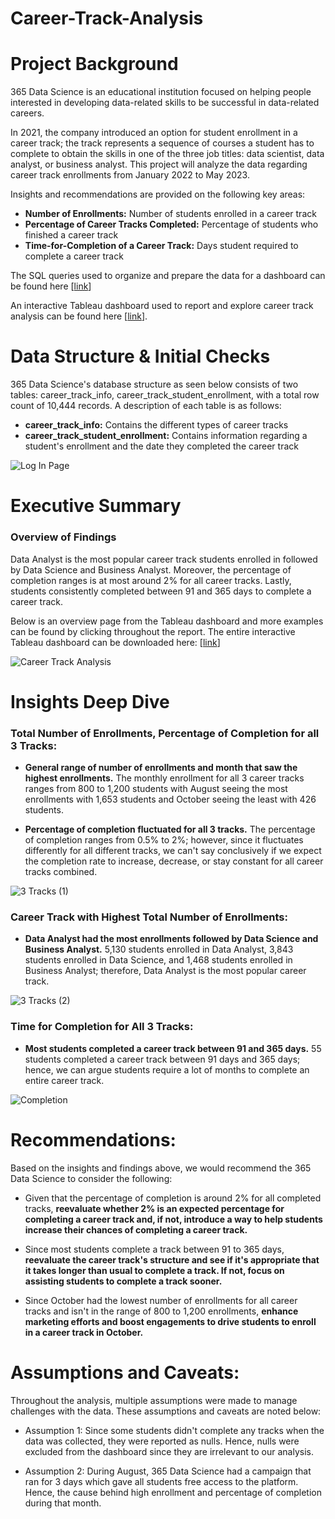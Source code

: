 # Career-Track-Analysis

# Project Background
365 Data Science is an educational institution focused on helping people interested in developing data-related skills to be successful in data-related careers. 

In 2021, the company introduced an option for student enrollment in a career track; the track represents a sequence of courses a student has to complete to obtain the skills in one of the three job titles: data scientist, data analyst, or business analyst. This project will analyze the data regarding career track enrollments from January 2022 to May 2023.

Insights and recommendations are provided on the following key areas:

- **Number of Enrollments:** Number of students enrolled in a career track
- **Percentage of Career Tracks Completed:**  Percentage of students who finished a career track
- **Time-for-Completion of a Career Track:**  Days student required to complete a career track

The SQL queries used to organize and prepare the data for a dashboard can be found here [[link](https://github.com/Ay-aron24/Career-Track-Analysis/blob/1352f985447ed592ef14120df7b49137ae9557c0/Career%20Track%20Analysis%20with%20SQL%20and%20Tableau.sql)]

An interactive Tableau dashboard used to report and explore career track analysis can be found here [[link](https://public.tableau.com/app/profile/aaron.arroyo1400/viz/CareerTrackAnalysis_17275568340830/CareerTrackAnalysis)].

# Data Structure & Initial Checks

365 Data Science's database structure as seen below consists of two tables: career_track_info, career_track_student_enrollment, with a total row count of 10,444 records. A description of each table is as follows:
- **career_track_info:** Contains the different types of career tracks
- **career_track_student_enrollment:** Contains information regarding a student's enrollment and the date they completed the career track

![Log In Page](https://github.com/user-attachments/assets/264149b1-6811-4d8c-b5f5-6dfd1f6ac859)




# Executive Summary

### Overview of Findings

Data Analyst is the most popular career track students enrolled in followed by Data Science and Business Analyst. Moreover, the percentage of completion ranges is at most around 2% for all career tracks. Lastly, students consistently completed between 91 and 365 days to complete a career track.

Below is an overview page from the Tableau dashboard and more examples can be found by clicking throughout the report. The entire interactive Tableau dashboard can be downloaded here: [[link](https://public.tableau.com/app/profile/aaron.arroyo1400/viz/CareerTrackAnalysis_17275568340830/CareerTrackAnalysis)]

![Career Track Analysis](https://github.com/user-attachments/assets/380ca03e-f87f-48bf-b8c1-ae08ebe570d6)

# Insights Deep Dive
### Total Number of Enrollments, Percentage of Completion for all 3 Tracks:

* **General range of number of enrollments and month that saw the highest enrollments.** The monthly enrollment for all 3 career tracks ranges from 800 to 1,200 students with August seeing the most enrollments with 1,653 students and October seeing the least with 426 students.

* **Percentage of completion fluctuated for all 3 tracks.** The percentage of completion ranges from 0.5% to 2%; however, since it fluctuates differently for all different tracks, we can't say conclusively if we expect the completion rate to increase, decrease, or stay constant for all career tracks combined.

![3 Tracks (1)](https://github.com/user-attachments/assets/b84aee04-0676-4afe-aaaf-3efa228cee6f)

### Career Track with Highest Total Number of Enrollments:

* **Data Analyst had the most enrollments followed by Data Science and Business Analyst.** 5,130 students enrolled in Data Analyst, 3,843 students enrolled in Data Science, and 1,468 students enrolled in Business Analyst; therefore, Data Analyst is the most popular career track.

![3 Tracks (2)](https://github.com/user-attachments/assets/8796f979-8217-443f-8b53-786a6c2deb6f)

### Time for Completion for All 3 Tracks:

* **Most students completed a career track between 91 and 365 days.** 55 students completed a career track between 91 days and 365 days; hence, we can argue students require a lot of months to complete an entire career track.

![Completion](https://github.com/user-attachments/assets/a04471ec-7403-4119-8a5c-4b39e514135e)

# Recommendations:

Based on the insights and findings above, we would recommend the 365 Data Science to consider the following: 

* Given that the percentage of completion is around 2% for all completed tracks, **reevaluate whether 2% is an expected percentage for completing a career track and, if not, introduce a way to help students increase their chances of completing a career track.**
  
* Since most students complete a track between 91 to 365 days, **reevaluate the career track's structure and see if it's appropriate that it takes longer than usual to complete a track. If not, focus on assisting students to complete a track sooner.**
  
* Since October had the lowest number of enrollments for all career tracks and isn't in the range of 800 to 1,200 enrollments, **enhance marketing efforts and boost engagements to drive students to enroll in a career track in October.**

# Assumptions and Caveats:

Throughout the analysis, multiple assumptions were made to manage challenges with the data. These assumptions and caveats are noted below:

* Assumption 1: Since some students didn't complete any tracks when the data was collected, they were reported as nulls. Hence, nulls were excluded from the dashboard since they are irrelevant to our analysis.

* Assumption 2: During August, 365 Data Science had a campaign that ran for 3 days which gave all students free access to the platform. Hence, the cause behind high enrollment and percentage of completion during that month.
